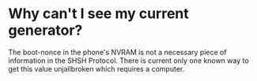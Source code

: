 
# Why can't I see my current generator?

The boot-nonce in the phone's NVRAM is not a necessary piece of information in the SHSH Protocol. There is current only one known way to get this value unjailbroken which requires a computer.
